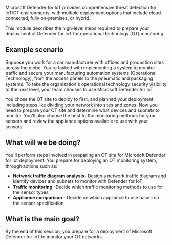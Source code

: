 Microsoft Defender for IoT provides comprehensive threat detection for IoT/OT environments, with multiple deployment options that include cloud-connected, fully on-premises, or hybrid.

This module describes the high-level steps required to prepare your deployment of Defender for IoT for operational technology (OT) monitoring.

## Example scenario

Suppose you work for a car manufacturer with offices and production sites across the globe. You're tasked with implementing a system to monitor traffic and secure your manufacturing automation systems (Operational Technology), from the access panels to the pneumatic and packaging systems. To take the organization's operational technology security visibility to the next level, your team chooses to use Microsoft Defender for IoT.

You chose the OT site to deploy to first, and planned your deployment including steps like dividing your network into sites and zones. Now you need to prepare your OT site and determine what devices and subnets to monitor. You'll also choose the best traffic monitoring methods for your sensors and review the appliance options available to use with your sensors.

## What will we be doing?

You'll perform steps involved in preparing an OT site for Microsoft Defender for Iot deployment. You prepare for deploying an OT monitoring system, through actions such as:

- **Network traffic diagram analysis**- Design a network traffic diagram and identify devices and subnets to monitor with Defender for IoT
- **Traffic monitoring** -Decide which traffic monitoring methods to use for the sensor types
- **Appliance comparison** - Decide on which appliance to use based on the sensor specification

## What is the main goal?

By the end of this session, you prepare for a deployment of Microsoft Defender for IoT to monitor your OT networks.
